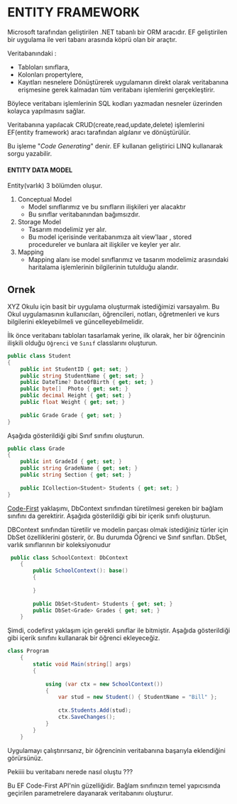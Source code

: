 # ENTITY FRAMEWORK

Microsoft tarafından geliştirilen .NET tabanlı bir ORM aracıdır.
EF geliştirilen bir uygulama ile veri tabanı arasında köprü olan bir araçtır.


Veritabanındaki :

 - Tabloları sınıflara,
 - Kolonları propertylere,
 - Kayıtları nesnelere
 Dönüştürerek uygulamanın direkt olarak veritabanına erişmesine gerek kalmadan tüm veritabanı işlemlerini gerçekleştirir.

Böylece veritabanı işlemlerinin SQL kodları yazmadan nesneler üzerinden kolayca yapılmasını sağlar.

Veritabanına yapılacak CRUD(create,read,update,delete) işlemlerini EF(entity framework) aracı tarafından algılanır ve dönüştürülür.

Bu işleme "*Code Generating*" denir.  EF kullanan geliştirici LINQ kullanarak sorgu yazabilir.

#### ENTITY DATA MODEL
Entity(varlık) 3 bölümden oluşur.

 1.  Conceptual Model 
	   - Model sınıflarımız ve bu sınıfların ilişkileri yer alacaktır 
	   - Bu sınıflar veritabanından bağımsızdır.
2.  Storage Model
	  - Tasarım modelimiz yer alır.
	  - Bu model içerisinde veritabanımıza ait view'laar , stored procedureler ve bunlara ait ilişkiler ve keyler yer alır.
3. Mapping
	  - Mapping alanı ise model sınıflarımız ve tasarım modelimiz arasındaki haritalama işlemlerinin bilgilerinin tutulduğu alandır.

Ornek
-
XYZ Okulu için basit bir uygulama oluşturmak istediğimizi varsayalım. Bu Okul uygulamasının kullanıcıları, öğrencileri, notları, öğretmenleri ve kurs bilgilerini ekleyebilmeli ve güncelleyebilmelidir.

İlk önce veritabanı tabloları tasarlamak yerine,  ilk olarak, her bir öğrencinin ilişkili olduğu  `Oğrenci` ve `Sınıf` classlarını oluşturun.

```csharp
public class Student
{
    public int StudentID { get; set; }
    public string StudentName { get; set; }
    public DateTime? DateOfBirth { get; set; }
    public byte[]  Photo { get; set; }
    public decimal Height { get; set; }
    public float Weight { get; set; }
        
    public Grade Grade { get; set; }
}
```
Aşağıda gösterildiği gibi Sınıf sınıfını oluşturun.

```csharp
public class Grade
{
    public int GradeId { get; set; }
    public string GradeName { get; set; }
    public string Section { get; set; }
    
    public ICollection<Student> Students { get; set; }
}
```


[Code-First](http://www.ugurkizmaz.com/YazilimMakale-1858-Entity-Framework-Code-First-Nedir--Ornek-Proje-ile-Inceleyelim.aspx) yaklaşımı, DbContext sınıfından türetilmesi gereken bir bağlam sınıfını da gerektirir. Aşağıda gösterildiği gibi bir içerik sınıfı oluşturun.


DBContext sınıfından türetilir ve modelin parçası olmak istediğiniz türler için DbSet özelliklerini gösterir, ör. Bu durumda Öğrenci ve Sınıf sınıfları. DbSet, varlık sınıflarının bir koleksiyonudur

```csharp
 public class SchoolContext: DbContext 
    {
        public SchoolContext(): base()
        {
            
        }
            
        public DbSet<Student> Students { get; set; }
        public DbSet<Grade> Grades { get; set; }
    }
```


Şimdi, codefirst yaklaşım için gerekli sınıflar ile bitmiştir.
Aşağıda gösterildiği gibi içerik sınıfını kullanarak bir öğrenci ekleyeceğiz.


```csharp
class Program
    {
        static void Main(string[] args)
        {
     
            using (var ctx = new SchoolContext())
            {
                var stud = new Student() { StudentName = "Bill" };
        
                ctx.Students.Add(stud);
                ctx.SaveChanges();                
            }
        }
    }
```

Uygulamayı çalıştırırsanız, bir öğrencinin veritabanına başarıyla eklendiğini görürsünüz.

Pekiiii bu veritabanı nerede nasıl oluştu ???

Bu EF Code-First API'nin güzelliğidir. Bağlam sınıfınızın temel yapıcısında geçirilen parametrelere dayanarak veritabanını oluşturur.
<!--stackedit_data:
eyJoaXN0b3J5IjpbMTMxMDA1MjA5OCwtMjA2Mjg3MTU4NywxNT
IwODEwNzEwLC0xOTU3MjA0MTgyLC0xMTQ0ODAwMDQ0LC00NTM0
NTAyNzIsMTY1NjQ4MTA1MSwxNTM0NjE0NzM2LDEyNzY2ODM1NT
YsLTE4MDE1OTcxNDNdfQ==
-->